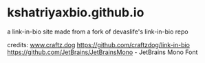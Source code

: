# kshatriyaxbio.github.io
 a link-in-bio site made from a fork of devaslife's link-in-bio repo

credits:
 www.craftz.dog
 https://github.com/craftzdog/link-in-bio
 https://github.com/JetBrains/JetBrainsMono - JetBrains Mono Font

